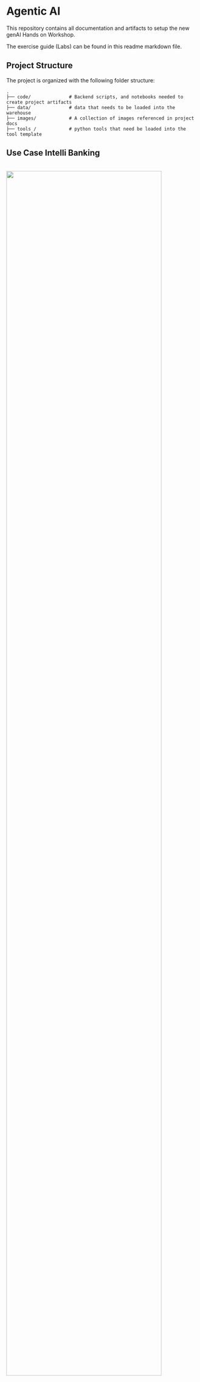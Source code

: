 # Agentic AI
This repository contains all documentation and artifacts to setup the new genAI Hands on Workshop.

The exercise guide (Labs) can be found in this readme markdown file.

## Project Structure

The project is organized with the following folder structure:

```
.
├── code/              # Backend scripts, and notebooks needed to create project artifacts
├── data/              # data that needs to be loaded into the warehouse
├── images/            # A collection of images referenced in project docs
├── tools /            # python tools that need be loaded into the tool template
```

## Use Case Intelli Banking

<br/>
<img src="images/usecase.png" width="90%">
 <br/>

**Use Case Scenario**: Intelli Banking delivers hyper-personalized banking experiences using AI Agents that analyze customer behavior, predict financial needs, review competitive offerings, and recommend the right products — all in real-time with Cloudera AI.

**Objective**: Maximize customer lifetime value and drive product adoption by leveraging AI agents that proactively identify financial needs, deliver hyper-personalized recommendations, and adapt instantly to changing market dynamics.

**Business Impact**: 
- Enhanced Customer Engagement: AI-driven personalization boosts customer satisfaction and loyalty through tailored financial solutions.
- Increased Revenue Opportunities: Real-time insights enable timely cross-sell and upsell, maximizing product adoption and lifetime value.
- Competitive Agility: Continuous monitoring of market offers ensures your bank stays ahead with relevant, attractive products.
- Operational Efficiency & Compliance: Automated analysis and decision-making reduce manual workload while ensuring transparent, auditable, and compliant processes.

By following the lab exercises, you will understand how with cloudera AI you can author and deploy your own agentic workflows:

- Create Workflow
- by creating Agents
- adding tools for accessing data
- deploy your workflow
- revisit the workflow and replace part of the tools with an mcp server


## Lab 1: Log in and Settings configuration

#### Login into the CDP tenant

Welcome to the virtual hands on Lab of October 9th. 2025. You all have been assigned a unique user name.

Search for your first name and the initial of your last name and memorize the assigned user name.

<br/>
<img src="images/partlistsep.png" width="60%">
<br/>
<br/>

When you enter the url in your browser, that was shared in the chat, you get following login page, where you now enter
your given user name and password

![cdptenantmarketing](images/cdptenantmarketing.png)

In case of success you should get to this home page of the CDP tenant:
![cdphomepage](images/cdphomepage.png)

- Go to the Workshop CDP Tenant
- Navigate to the CLoudera AI tile from the CDP Menu.
- Click into the Workbench by clicking the Workbench name.
- 
![workspacelist](images/workbenchlist.png)

A Workspace is a cluster that runs on a kubernetes service to provide teams of data scientists a platform to develop, test, train, and ultimately deploy machine learning models. It is designed to deploy a small number of infra resources and then autoscale compute resources as needed when end users implement more workloads and use cases.

- Click on *User Settings* in the left panel
- Go to Environment Variables tab and set your WORKLOAD_PASSWORD (this is the same as your login password for your User0xx ).

![password](images/password.png)

- Go to “Projects” on the left side panel > Select “Public Projects” from the dropdown.
- Click on the publicly available project named **AgenticAI**.

<br/>
<img src="images/pubproj.png" width="90%">
 <br/>

- Click on AI Studios > Agent Studio in the left menu
- then click **get started** to get to the home screen of Agent Studio

<br/>
<img src="images/agenticaihome.png" width="90%">
 <br/>


## Lab 2: Start creating workflow with agents

Take a moment to get familiar with the Agent Studio application.

In the top right corner you see four tabs: Agentic Workflow, Tools Catalog , LLMs and Feedback.

By default you are in the Agentic Workflow tab, and below you find an overview of deployed workflows (if any), Draft workflows (if any) and workflow templates.

Workflow templates allow you to create a new workflow based upon a template. This is a sort of quick start or samples to give ideas on how to typically build workflows.

<br/>
<img src="images/agentstudiohome.png" width="90%">
 <br/>

However we are going to build a complete workflow from scratch (sorry about this :-))

To do so, in the Agentic workflow tab:
- click on the button **Create**
- You are then asked to give a workflow name, so enter: **" 'your user name' Intelli Banking"** and then click **Create Workflow** at the right bottom of the screen
- Set Conversational: ON
- Set Manager Agent: ON

<br/>
<img src="images/workflowstart2.png" width="90%">
 
 <br/>


 - Click on the  **Create or Edits Agents** button, in order to create following 4 Agents, by filling out the fields accordingly for each single agent and by clicking **create Agent** at the lower right of the screen (use the openai option for LLM): 


| Name | Customer Analyst |
| ----------- | ----------- |
| Role | Customer Segmentation and Profiling Specialist |
| Backstory | Skilled in profiling and segmentation using customer data for personalized banking strategies. |
| Goal | Identify customer personas based on income, balances, loans, and demographic data from customer_profiles table. |


| Name | Transactions Analyst |
| ----------- | ----------- |
| Role | Behavioral and Spend Pattern Analyst |
| Backstory | Specializes in behavioral analytics to support targeting for marketing and engagement. |
| Goal | Detect customer behavioral patterns using transaction_data to surface high-potential leads or risk indicators. |

| Name | Product Recommender |
| ----------- | ----------- |
| Role | Personalized Product Recommendation Engine |
| Backstory | Product expert helping align offerings with usage trends and customer potential. |
| Goal | Match bank products (credit cards, loans) to customer profiles and behaviors using product_offers. |

| Name | Competitive Insights |
| ----------- | ----------- |
| Role | External Market Intelligence Agent |
| Backstory | Competitive intelligence agent scraping the latest banking promotions. |
| Goal | Scrape live web content to identify loans, credit offers offers, compare with internal product catalog, and propose competitive positioning. |


When you finished entering the above fields and saved the created agents, your screen should look like this:

 <br/>
<img src="images/createagents.png" width="90%">
 
 <br/>

Take a moment to select each agent tile on the left hand side, and review the agent settings on the right hand. So we define an agents behaviour by means of natural language that are leveraged as prompts when calling the LLM.

- When you finished reviewing click **close** at the bottom right, to get to the workflow page page again.

At the top of the screen you see that we are in the **Add Agents** step and you see also the next steps. 
On the right you see a graph that links the agents with a default manager.

In the next lab we are going to add tools to the 4 agents, so they can do actions.

 <br/>
<img src="images/agentsresult.png" width="90%">
 
 <br/>


## Lab 3: Add Tools to all four agents

- Click on the **Create or Edit Agents** button again.
- For each of the agents, created in lab 2, select each agent one by one and add the relevant tool by clicking the **Create or Edit Tools** button

For the Agents **Customer Analyst, Transactions Analyst and Product Recommender**:

- select the tool **hol db tool** out of the tool template 
- click **Create tool from Template**.
- click **Save tool** and then **close**

For the Agent **Competitive Insights**:

- select the tool **hol web scraper** out of the tool template 
- click **Create tool from Template**.
- click **Save tool** and then **close**



**Tip: you can limit the selection of tool templates by entering **hol** in the search template mask**

 <br/>
<img src="images/selecttool.png" width="90%">
 
 <br/>

When finished, you can once again click through the agents again and verify all agents got the right tool assigned.

<br/>
<img src="images/agentwithtool.png" width="90%">
 
 <br/>

- Click **close** to get to the "Edit Workflow" page.

Now the graph on the right hand side should contain also the right tools for each agent. 

 

We are finished with the **Add Agents** step. 

<br/>
<img src="images/workflowwithtools.png" width="90%">
<br/>

## Lab 4 configure Workflow and test draft workflow

- Click on the **Save & Next** button to get in the next step "Add tasks". As it is a converstional workflow no additional setting is required.
- Click again on the **Save & Next** button to get to the "configure" step.
- Enter your the required parameters for all tools, the below image should give you hints on the values. Otherwise check the chat for information.
- Click the **Save & Next** button to get to the "Test" step.
  

 <br/>
<img src="images/configinput2.png" width="90%">
 <br/>

 Test the workflow with following test questions:
 - How many customers do we have in Dubai?
 - Who are the top spenders in the last 30 days?
 - Who are the top 3 credit card customers based on their total spending?

Take some time and browse through the playback / logs and monitoring to understand how the agents cooperate together to get to the right answers.

<br/>
<img src="images/playback.png" width="90%">
 <br/>

We use Phoenix to instrument our workflows for observability. Phoenix is an open-source AI observability platform designed for experimentation, evaluation, and troubleshooting.
Click on Monitoring to leverage Phoenix e.g. for troubleshooting

<br/>
<img src="images/tracedetails.png" width="90%">
 <br/>

All looks perfectly in order, so lets continue.

## Lab 5  Deploy Workflow 

Now Deploy your worklflow BUT also save your work as workflow template!

Wait for the deployed workflow to be up and running.
You can find your deployed workflow by:
- Going to the Home Page of Agent Studios.
- Select your Workflow from Deployed Workflows.
- Click on Open Application UI.

and then ask following questions:
- which are the top 3 spending categories?
- What are the credit card offers from barclays bank www.barclays.co.uk ?
- Compare our credit card offers with barclays bank www.barclays.co.uk ?
- Which customers are eligible for these offers and share their details?



## Lab 6 leverage MCP server instead of hol db tool
 
- Create a new workflow, the template you saved in lab 5.
- Replace for the relevant 3 agents the **hol db tool** with the mcp server that is available in your environment.
- Test the workflow, by entering the previous questions.












.


